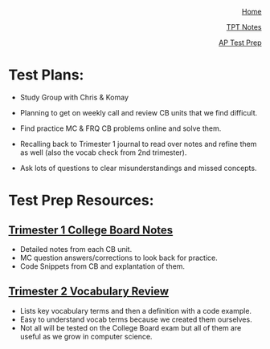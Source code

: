 <p align="right"><a href="https://calebkimsd.github.io/Tri-3-CSA/">Home</a></p>
<p align="right"><a href="https://calebkimsd.github.io/Tri-3-CSA/notes">TPT Notes</a></p>
<p align="right"><a href="https://calebkimsd.github.io/Tri-3-CSA/testprep">AP Test Prep</a></p>




# Test Plans:
- Study Group with Chris & Komay

- Planning to get on weekly call and review CB units that we find difficult. 

- Find practice MC & FRQ CB problems online and solve them. 

- Recalling back to Trimester 1 journal to read over notes and refine them as well (also the vocab check from 2nd trimester).

- Ask lots of questions to clear misunderstandings and missed concepts.


# Test Prep Resources: 

## [Trimester 1 College Board Notes](https://docs.google.com/document/d/135DrnlGz_x3aS1VKtcEAPxDL_fop-vf0kh6IHFR8n9M/edit#heading=h.e4p0tpkxp00v) 

- Detailed notes from each CB unit. 
- MC question answers/corrections to look back for practice. 
- Code Snippets from CB and explantation of them. 

## [Trimester 2 Vocabulary Review](https://github.com/ChristopherDuroiu/usb-c/wiki/Caleb-&-Chris-Tech-Talk-6-Vocab)

- Lists key vocabulary terms and then a definition with a code example. 
- Easy to understand vocab terms because we created them ourselves.
- Not all will be tested on the College Board exam but all of them are useful as we grow in computer science. 
